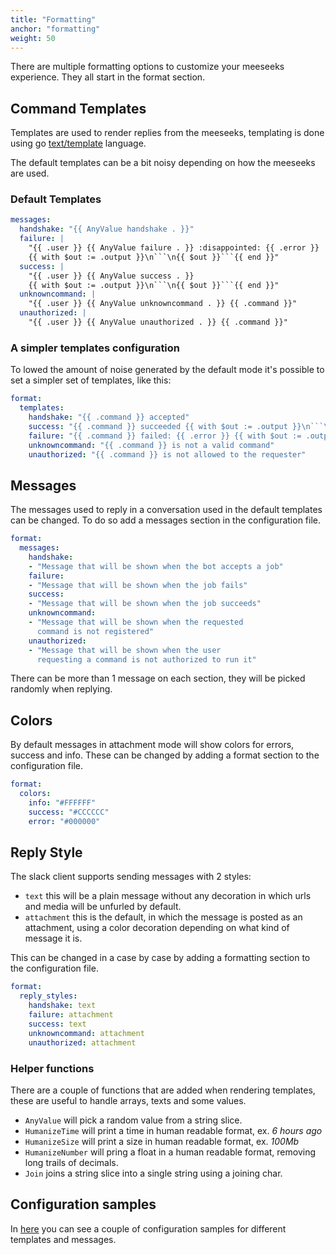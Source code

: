 ```yaml
---
title: "Formatting"
anchor: "formatting"
weight: 50
---
```


There are multiple formatting options to customize your meeseeks experience.
They all start in the format section.

## Command Templates

Templates are used to render replies from the meeseeks, templating is done
using go [text/template](https://golang.org/pkg/text/template/) language.

The default templates can be a bit noisy depending on how the meeseeks are
used.

### Default Templates

```yaml
messages:
  handshake: "{{ AnyValue handshake . }}"
  failure: |
    "{{ .user }} {{ AnyValue failure . }} :disappointed: {{ .error }}
    {{ with $out := .output }}\n```\n{{ $out }}```{{ end }}"
  success: |
    "{{ .user }} {{ AnyValue success . }}
    {{ with $out := .output }}\n```\n{{ $out }}```{{ end }}"
  unknowncommand: |
    "{{ .user }} {{ AnyValue unknowncommand . }} {{ .command }}"
  unauthorized: |
    "{{ .user }} {{ AnyValue unauthorized . }} {{ .command }}"
```

### A simpler templates configuration

To lowed the amount of noise generated by the default mode it's possible to
set a simpler set of templates, like this:

```yaml
format:
  templates:
    handshake: "{{ .command }} accepted"
    success: "{{ .command }} succeeded {{ with $out := .output }}\n```\n{{ $out }}```{{ end }}"
    failure: "{{ .command }} failed: {{ .error }} {{ with $out := .output }}\n```\n{{ $out }}```{{ end }}"
    unknowncommand: "{{ .command }} is not a valid command"
    unauthorized: "{{ .command }} is not allowed to the requester"
```

## Messages

The messages used to reply in a conversation used in the default templates
can be changed. To do so add a messages section in the configuration file.

```yaml
format:
  messages:
    handshake:
    - "Message that will be shown when the bot accepts a job"
    failure:
    - "Message that will be shown when the job fails"
    success:
    - "Message that will be shown when the job succeeds"
    unknowncommand:
    - "Message that will be shown when the requested
      command is not registered"
    unauthorized:
    - "Message that will be shown when the user
      requesting a command is not authorized to run it"
```

There can be more than 1 message on each section, they will be picked randomly
when replying.

## Colors

By default messages in attachment mode will show colors for errors, success and
info. These can be changed by adding a format section to the configuration file.

```yaml
format:
  colors:
    info: "#FFFFFF"
    success: "#CCCCCC"
    error: "#000000"
```

## Reply Style

The slack client supports sending messages with 2 styles:

- `text` this will be a plain message without any decoration in which urls and
  media will be unfurled by default.
- `attachment` this is the default, in which the message is posted as an
  attachment, using a color decoration depending on what kind of message it is.

This can be changed in a case by case by adding a formatting section to the
configuration file.

```yaml
format:
  reply_styles:
    handshake: text
    failure: attachment
    success: text
    unknowncommand: attachment
    unauthorized: attachment
```

### Helper functions

There are a couple of functions that are added when rendering templates, these are useful to handle arrays, texts and some values.

- `AnyValue` will pick a random value from a string slice.
- `HumanizeTime` will print a time in human readable format, ex. _6 hours ago_
- `HumanizeSize` will print a size in human readable format, ex. _100Mb_
- `HumanizeNumber` will pring a float in a human readable format, removing long trails of decimals.
- `Join` joins a string slice into a single string using a joining char.

## Configuration samples

In [here](https://github.com/gomeeseeks/meeseeks-box/tree/master/docs/examples/personas)
you can see a couple of configuration samples for different templates and
messages.